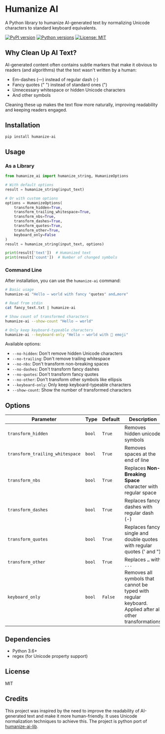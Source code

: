 # Humanize AI

A Python library to humanize AI-generated text by normalizing Unicode characters to standard keyboard equivalents.

[![PyPI version](https://img.shields.io/pypi/v/humanize-ai.svg)](https://pypi.org/project/humanize-ai/)
[![Python versions](https://img.shields.io/pypi/pyversions/humanize-ai.svg)](https://pypi.org/project/humanize-ai/)
[![License: MIT](https://img.shields.io/badge/License-MIT-blue.svg)](https://opensource.org/licenses/MIT)

## Why Clean Up AI Text?

AI-generated content often contains subtle markers that make it obvious to readers (and algorithms) that the text wasn't written by a human:

- Em-dashes (—) instead of regular dash (-)
- Fancy quotes (" ") instead of standard ones (")
- Unnecessary whitespace or hidden Unicode characters
- And other symbols

Cleaning these up makes the text flow more naturally, improving readability and keeping readers engaged.

## Installation

```bash
pip install humanize-ai
```

## Usage

### As a Library

```python
from humanize_ai import humanize_string, HumanizeOptions

# With default options
result = humanize_string(input_text)

# Or with custom options
options = HumanizeOptions(
    transform_hidden=True,
    transform_trailing_whitespace=True,
    transform_nbs=True,
    transform_dashes=True,
    transform_quotes=True,
    transform_other=True,
    keyboard_only=False
)
result = humanize_string(input_text, options)

print(result['text'])  # Humanized text
print(result['count'])  # Number of changed symbols
```

### Command Line

After installation, you can use the `humanize-ai` command:

```bash
# Basic usage
humanize-ai "Hello — world with fancy "quotes" and…more"

# Read from stdin
cat fancy_text.txt | humanize-ai

# Show count of transformed characters
humanize-ai --show-count "Hello — world"

# Only keep keyboard-typeable characters
humanize-ai --keyboard-only "Hello — world with 💪 emoji"
```

Available options:

- `--no-hidden`: Don't remove hidden Unicode characters
- `--no-trailing`: Don't remove trailing whitespace
- `--no-nbs`: Don't transform non-breaking spaces
- `--no-dashes`: Don't transform fancy dashes
- `--no-quotes`: Don't transform fancy quotes
- `--no-other`: Don't transform other symbols like ellipsis
- `--keyboard-only`: Only keep keyboard-typeable characters
- `--show-count`: Show the number of transformed characters

## Options

| Parameter                       | Type   | Default | Description                                                                                             |
| ------------------------------- | ------ | ------- | ------------------------------------------------------------------------------------------------------- |
| `transform_hidden`              | `bool` | `True`  | Removes hidden unicode symbols                                                                          |
| `transform_trailing_whitespace` | `bool` | `True`  | Removes spaces at the end of line                                                                       |
| `transform_nbs`                 | `bool` | `True`  | Replaces **Non-Breaking Space** character with regular space                                            |
| `transform_dashes`              | `bool` | `True`  | Replaces fancy dashes with regular dash (-)                                                             |
| `transform_quotes`              | `bool` | `True`  | Replaces fancy single and double quotes with regular quotes (' and ")                                   |
| `transform_other`               | `bool` | `True`  | Replaces `…` with `...`                                                                                 |
| `keyboard_only`                 | `bool` | `False` | Removes all symbols that cannot be typed with regular keyboard. Applied after all other transformations |

## Dependencies

- Python 3.6+
- regex (for Unicode property support)

## License

MIT

## Credits

This project was inspired by the need to improve the readability of AI-generated text and make it more human-friendly. It uses Unicode normalization techniques to achieve this. The project is python port of [humanize-ai-lib](https://github.com/Nordth/humanize-ai-lib).
